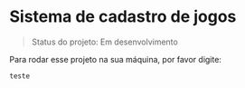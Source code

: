# Sistema de cadastro de jogos
> Status do projeto: Em desenvolvimento

Para rodar esse projeto na sua máquina, por favor digite:

```
teste
```
